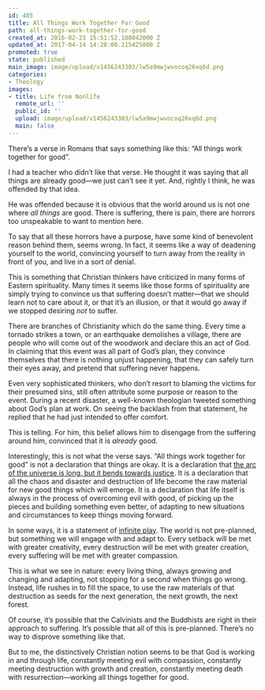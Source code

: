 ```yaml
---
id: 485
title: All Things Work Together For Good
path: all-things-work-together-for-good
created_at: 2016-02-23 15:51:52.188042000 Z
updated_at: 2017-04-14 14:28:00.215425000 Z
promoted: true
state: published
main_image: image/upload/v1456243303/lw5a9mwjwvocoq26xq6d.png
categories:
- Theology
images:
- title: Life from Nonlife
  remote_url: ''
  public_id: ''
  upload: image/upload/v1456243303/lw5a9mwjwvocoq26xq6d.png
  main: false
---
```

There’s a verse in Romans that says something like this: “All things work together for good”.

I had a teacher who didn’t like that verse. He thought it was saying that all things are already good—we just can’t see it yet. And, rightly I think, he was offended by that idea.

He was offended because it is obvious that the world around us is not one where *all things* are good. There is suffering, there is pain, there are horrors too unspeakable to want to mention here.

To say that all these horrors have a purpose, have some kind of benevolent reason behind them, seems wrong. In fact, it seems like a way of deadening yourself to the world, convincing yourself to turn away from the reality in front of you, and live in a sort of denial.

This is something that Christian thinkers have criticized in many forms of Eastern spirituality. Many times it seems like those forms of spirituality are simply trying to convince us that suffering doesn’t matter—that we should learn not to care about it, or that it’s an illusion, or that it would go away if we stopped desiring *not* to suffer.

There are branches of Christianity which do the same thing. Every time a tornado strikes a town, or an earthquake demolishes a village, there are people who will come out of the woodwork and declare this an act of God. In claiming that this event was all part of God’s plan, they convince themselves that there is nothing unjust happening, that they can safely turn their eyes away, and pretend that  suffering never happens.

Even very sophisticated thinkers, who don’t resort to blaming the victims for their presumed sins, still often attribute some purpose or reason to the event. During a recent disaster, a well-known theologian tweeted something about God’s plan at work. On seeing the backlash from that statement, he replied that he had just intended to offer comfort.

This is telling. For him, this belief allows him to disengage from the suffering around him, convinced that it is *already* good.

Interestingly, this is not what the verse says. “All things work together for good” is not a declaration that things are okay. It is a declaration that [the arc of the universe is long, but it bends towards justice](http://micahredding.com/blog/2013/04/21/better-apocalypse). It is a declaration that all the chaos and disaster and destruction of life become the raw material for new good things which will emerge. It is a declaration that life itself is always in the process of overcoming evil with good, of picking up the pieces and building something even better, of adapting to new situations and circumstances to keep things moving forward.

In some ways, it is a statement of [infinite play](http://micahredding.com/blog/2015/12/31/what-i-would-write). The world is not pre-planned, but something we will engage with and adapt to. Every setback will be met with greater creativity, every destruction will be met with greater creation, every suffering will be met with greater compassion.

This is what we see in nature: every living thing, always growing and changing and adapting, not stopping for a second when things go wrong. Instead, life rushes in to fill the space, to use the raw materials of that destruction as seeds for the next generation, the next growth, the next forest.

Of course, it’s possible that the Calvinists and the Buddhists are right in their approach to suffering. It’s possible that all of this is pre-planned. There’s no way to disprove something like that.

But to me, the distinctively Christian notion seems to be that God is working in and through life, constantly meeting evil with compassion, constantly meeting destruction with growth and creation, constantly meeting death with resurrection—working all things together for good.
